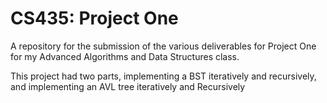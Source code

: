 # CS435: Project One
A repository for the submission of the various deliverables for Project One for my Advanced Algorithms and Data Structures class.

This project had two parts, implementing a BST iteratively and recursively, and implementing an AVL tree iteratively and Recursively

